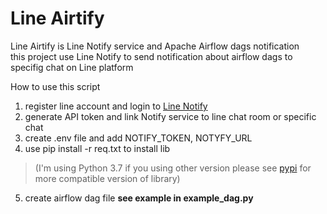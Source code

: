 # Line Airtify
Line Airtify is Line Notify service and Apache Airflow dags notification  
this project use Line Notify to send notification about airflow dags to specifig chat on Line platform  

How to use this script  
1. register line account and login to [Line Notify](https://notify-bot.line.me/)
2. generate API token and link Notify service to line chat room or specific chat
3. create .env file and add NOTIFY_TOKEN, NOTYFY_URL
4. use pip install -r req.txt to install lib  
> (I'm using Python 3.7 if you using other version please see [pypi](https://pypi.org/) for more compatible version of library)
5. create airflow dag file __see example in example_dag.py__
